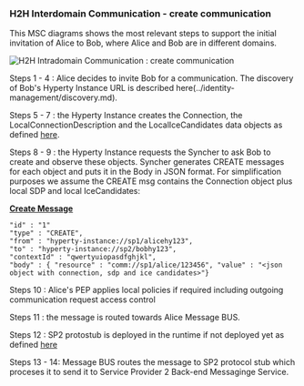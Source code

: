 ### H2H Interdomain Communication - create communication

This MSC diagrams shows the most relevant steps to support the initial invitation of Alice to Bob, where Alice and Bob are in different domains.

<!--
@startuml "h2h-inter-comm-1-alice-invites-bob.png"

autonumber

!define SHOW_RuntimeA

!define SHOW_AppAtRuntimeA

!define SHOW_NativeAtRuntimeA
!define SHOW_WebRTCAtRuntimeA

!define SHOW_SP1SandboxAtRuntimeA
!define SHOW_Protostub1AtRuntimeA
!define SHOW_ServiceProvider1HypertyAtRuntimeA
!define SHOW_ServiceProvider1RouterAtRuntimeA
!define SHOW_CommObjectAtRuntimeA
!define SHOW_LocalObjectAtRuntimeA
!define SHOW_Syncher1AtRuntimeA

!define SHOW_SP2SandboxAtRuntimeA
!define SHOW_Protostub2AtRuntimeA

!define SHOW_CoreRuntimeA
!define SHOW_MsgBUSAtRuntimeA

!define SHOW_SP2

!define SHOW_Bob

!include ../runtime_objects.plantuml

Alice -> App@A : invite Bob

App@A -> Router1@A : invite Bob

SP1H@A <- Router1@A : invite Bob

group discover Remote Hyperty URL

SP1H@A -> SP1H@A : discover Bob

note right
	returned address set that Bob is
	in a different SP2 domain.
end note

end group

create CommObj@A

SP1H@A ->  CommObj@A : new(HypertyOwner,Constraints)

SP1H@A -> WRTC@A : get Comm resources\n(incl SDP)

create LocObj@A

SP1H@A ->  LocObj@A : new(sessionDescription)

== Request Bob to Create and Observe Connection object ==

SP1H@A -> Sync1@A : create( Connection DataObject, resourceURL, to)

Sync1@A -> Router1@A : postMsg(Create MSG) 

Router1@A -> Router1@A : apply policies

Router1@A -> BUS@A : postMsg(Create MSG) 

group deploy SP2 protocol Stub as defined at basics/deploy-protostub.md

create Proto2@A
BUS@A -> Proto2@A : new

end group

Proto2@A <- BUS@A : postMsg(Create MSG) 

Proto2@A -> SP2 : postMsg(Create MSG) 

@enduml
-->


![H2H Intradomain Communication : create communication](h2h-inter-comm-1-alice-invites-bob)


Steps 1 - 4 : Alice decides to invite Bob for a communication. The discovery of Bob's Hyperty Instance URL is described here(../identity-management/discovery.md).

Steps 5 - 7 : the Hyperty Instance creates the Connection, the LocalConnectionDescription and the LocalIceCandidates data objects as defined [here](https://github.com/reTHINK-project/architecture/blob/master/docs/datamodel/communication/readme.md#connection). 

Steps 8 - 9 : the Hyperty Instance requests the Syncher to ask Bob to create and observe these objects. Syncher generates CREATE messages for each object and puts it in the Body in JSON format. For simplification purposes we assume the CREATE msg contains the Connection object plus local SDP and local IceCandidates:

**[Create Message](https://github.com/reTHINK-project/architecture/tree/master/docs/datamodel/message#createmessagebody)**

```
"id" : "1"
"type" : "CREATE",
"from" : "hyperty-instance://sp1/alicehy123",
"to" : "hyperty-instance://sp2/bobhy123",
"contextId" : "qwertyuiopasdfghjkl",
"body" : { "resource" : "comm://sp1/alice/123456", "value" : "<json object with connection, sdp and ice candidates>"}
```

Steps 10 : Alice's PEP applies local policies if required including outgoing communication request access control

Steps 11 : the message is routed towards Alice Message BUS.

Steps 12 : SP2 protostub is deployed in the runtime if not deployed yet as defined [here](../basics/deploy-protostub.md)

 Steps 13 - 14: Message BUS routes the message to SP2 protocol stub which proceses it to send it to Service Provider 2 Back-end Messaginge Service.

